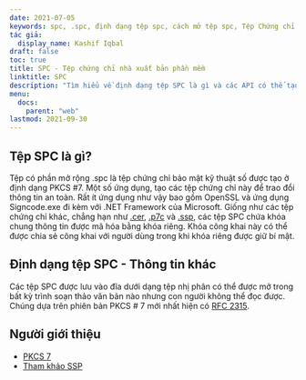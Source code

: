 ```yaml
---
date: 2021-07-05
keywords: spc, .spc, định dạng tệp spc, cách mở tệp spc, Tệp Chứng chỉ Nhà xuất bản Phần mềm
tác giả:
  display_name: Kashif Iqbal
draft: false
toc: true
title: SPC - Tệp chứng chỉ nhà xuất bản phần mềm
linktitle: SPC
description: "Tìm hiểu về định dạng tệp SPC là gì và các API có thể tạo và mở tệp SPC."
menu:
  docs:
    parent: "web"
lastmod: 2021-09-30
---
```


## Tệp SPC là gì?

Tệp có phần mở rộng .spc là tệp chứng chỉ bảo mật kỹ thuật số được tạo ở định dạng PKCS #7. Một số ứng dụng, tạo các tệp chứng chỉ này để trao đổi thông tin an toàn. Rất ít ứng dụng như vậy bao gồm OpenSSL và ứng dụng Signcode.exe đi kèm với .NET Framework của Microsoft. Giống như các tệp chứng chỉ khác, chẳng hạn như [.cer](/vi/web/cer/), [.p7c](/vi/web/p7c/) và [.ssp](/vi/web/ssp/), các tệp SPC chứa khóa chung thông tin được mã hóa bằng khóa riêng. Khóa công khai này có thể được chia sẻ công khai với người dùng trong khi khóa riêng được giữ bí mật.

## Định dạng tệp SPC - Thông tin khác

Các tệp SPC được lưu vào đĩa dưới dạng tệp nhị phân có thể được mở trong bất kỳ trình soạn thảo văn bản nào nhưng con người không thể đọc được. Chúng dựa trên phiên bản PKCS # 7 mới nhất hiện có [RFC 2315](https://datatracker.ietf.org/doc/html/rfc2315).

## Người giới thiệu

* [PKCS 7](https://vi.wikipedia.org/wiki/PKCS_7)
* [Tham khảo SSP](https://scalate.github.io/scalate/documentation/ssp-reference.html)

